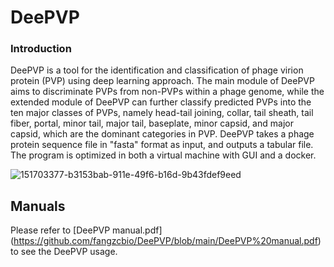 DeePVP
==============

### Introduction

DeePVP is a tool for the identification and classification of phage virion protein (PVP) using deep learning approach. The main module of DeePVP aims to discriminate PVPs from non-PVPs within a phage genome, while the extended module of DeePVP can further classify predicted PVPs into the ten major classes of PVPs, namely head-tail joining, collar, tail sheath, tail fiber, portal, minor tail, major tail, baseplate, minor capsid, and major capsid, which are the dominant categories in PVP. DeePVP takes a phage protein sequence file in "fasta" format as input, and outputs a tabular file. The program is optimized in both a virtual machine with GUI and a docker.

![151703377-b3153bab-911e-49f6-b16d-9b43fdef9eed](https://user-images.githubusercontent.com/107048586/172389231-10ce628c-e167-4f22-be2e-235128063fe3.png)

Manuals
-------

Please refer to [DeePVP manual.pdf] (https://github.com/fangzcbio/DeePVP/blob/main/DeePVP%20manual.pdf) to see the DeePVP usage.



